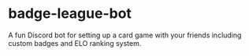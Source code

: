 # badge-league-bot
A fun Discord bot for setting up a card game with your friends including custom badges and ELO ranking system.
